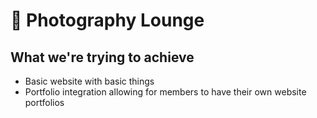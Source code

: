 # 📸 Photography Lounge

## What we're trying to achieve
- Basic website with basic things
- Portfolio integration allowing for members to have their own website portfolios
